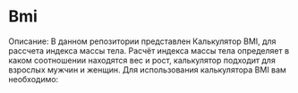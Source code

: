 # Bmi
Описание: В данном репозитории представлен Калькулятор BMI, для рассчета индекса массы тела. Расчёт индекса массы тела определяет в каком соотношении находятся вес и рост, калькулятор подходит для взрослых мужчин и женщин. Для использования калькулятора BMI вам необходимо:
